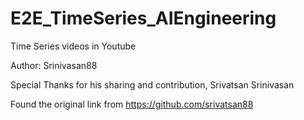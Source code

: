 # E2E_TimeSeries_AIEngineering 

Time Series videos in Youtube 

Author: Srinivasan88 

Special Thanks for his sharing and contribution, Srivatsan Srinivasan 

Found the original link from https://github.com/srivatsan88
